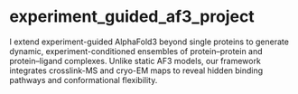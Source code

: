 # experiment_guided_af3_project
I extend experiment-guided AlphaFold3 beyond single proteins to generate dynamic, experiment-conditioned ensembles of protein–protein and protein–ligand complexes. Unlike static AF3 models, our framework integrates crosslink-MS and cryo-EM maps to reveal hidden binding pathways and conformational flexibility.
